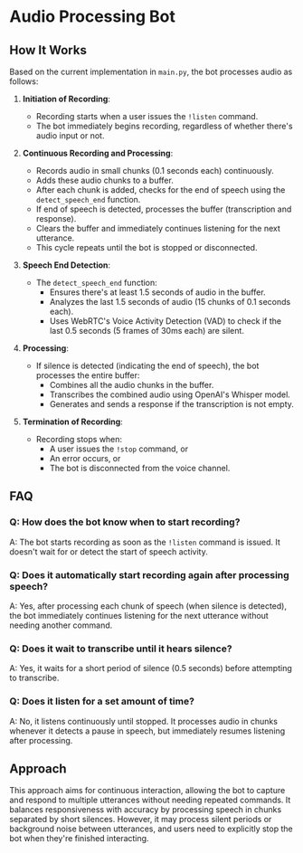 # Audio Processing Bot

## How It Works

Based on the current implementation in `main.py`, the bot processes audio as follows:

1. **Initiation of Recording**:

   - Recording starts when a user issues the `!listen` command.
   - The bot immediately begins recording, regardless of whether there's audio input or not.

2. **Continuous Recording and Processing**:

   - Records audio in small chunks (0.1 seconds each) continuously.
   - Adds these audio chunks to a buffer.
   - After each chunk is added, checks for the end of speech using the `detect_speech_end` function.
   - If end of speech is detected, processes the buffer (transcription and response).
   - Clears the buffer and immediately continues listening for the next utterance.
   - This cycle repeats until the bot is stopped or disconnected.

3. **Speech End Detection**:

   - The `detect_speech_end` function:
     - Ensures there's at least 1.5 seconds of audio in the buffer.
     - Analyzes the last 1.5 seconds of audio (15 chunks of 0.1 seconds each).
     - Uses WebRTC's Voice Activity Detection (VAD) to check if the last 0.5 seconds (5 frames of 30ms each) are silent.

4. **Processing**:

   - If silence is detected (indicating the end of speech), the bot processes the entire buffer:
     - Combines all the audio chunks in the buffer.
     - Transcribes the combined audio using OpenAI's Whisper model.
     - Generates and sends a response if the transcription is not empty.

5. **Termination of Recording**:
   - Recording stops when:
     - A user issues the `!stop` command, or
     - An error occurs, or
     - The bot is disconnected from the voice channel.

## FAQ

### Q: How does the bot know when to start recording?

A: The bot starts recording as soon as the `!listen` command is issued. It doesn't wait for or detect the start of speech activity.

### Q: Does it automatically start recording again after processing speech?

A: Yes, after processing each chunk of speech (when silence is detected), the bot immediately continues listening for the next utterance without needing another command.

### Q: Does it wait to transcribe until it hears silence?

A: Yes, it waits for a short period of silence (0.5 seconds) before attempting to transcribe.

### Q: Does it listen for a set amount of time?

A: No, it listens continuously until stopped. It processes audio in chunks whenever it detects a pause in speech, but immediately resumes listening after processing.

## Approach

This approach aims for continuous interaction, allowing the bot to capture and respond to multiple utterances without needing repeated commands. It balances responsiveness with accuracy by processing speech in chunks separated by short silences. However, it may process silent periods or background noise between utterances, and users need to explicitly stop the bot when they're finished interacting.
